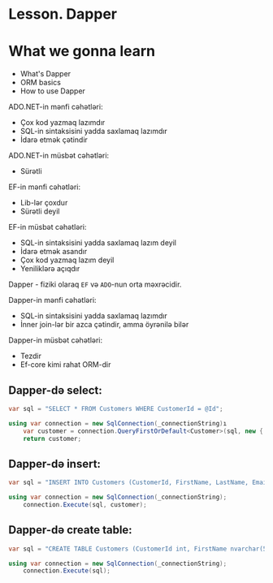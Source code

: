 # Lesson. Dapper

# What we gonna learn
* What's Dapper
* ORM basics
* How to use Dapper

ADO.NET-in mənfi cəhətləri:
* Çox kod yazmaq lazımdır
* SQL-in sintaksisini yadda saxlamaq lazımdır
* İdarə etmək çətindir

ADO.NET-in müsbət cəhətləri: 
* Sürətli

EF-in mənfi cəhətləri:
* Lib-lər çoxdur
* Sürətli deyil

EF-in müsbət cəhətləri:
* SQL-in sintaksisini yadda saxlamaq lazım deyil
* İdarə etmək asandır
* Çox kod yazmaq lazım deyil
* Yeniliklərə açıqdır


Dapper - fiziki olaraq `EF` və `ADO`-nun orta məxrəcidir.

Dapper-in mənfi cəhətləri:
* SQL-in sintaksisini yadda saxlamaq lazımdır
* İnner join-lər bir azca çətindir, amma öyrənilə bilər


Dapper-in müsbət cəhətləri:
* Tezdir
* Ef-core kimi rahat ORM-dir


## Dapper-də select: 
```csharp
var sql = "SELECT * FROM Customers WHERE CustomerId = @Id";

using var connection = new SqlConnection(_connectionString)ı
    var customer = connection.QueryFirstOrDefault<Customer>(sql, new { Id = id });
    return customer;
```

## Dapper-də insert:
```csharp
var sql = "INSERT INTO Customers (CustomerId, FirstName, LastName, Email) VALUES (@CustomerId, @FirstName, @LastName, @Email)";

using var connection = new SqlConnection(_connectionString);
    connection.Execute(sql, customer);
```

## Dapper-də create table:
```csharp
var sql = "CREATE TABLE Customers (CustomerId int, FirstName nvarchar(50), LastName nvarchar(50), Email nvarchar(50))";

using var connection = new SqlConnection(_connectionString);
    connection.Execute(sql);
```



